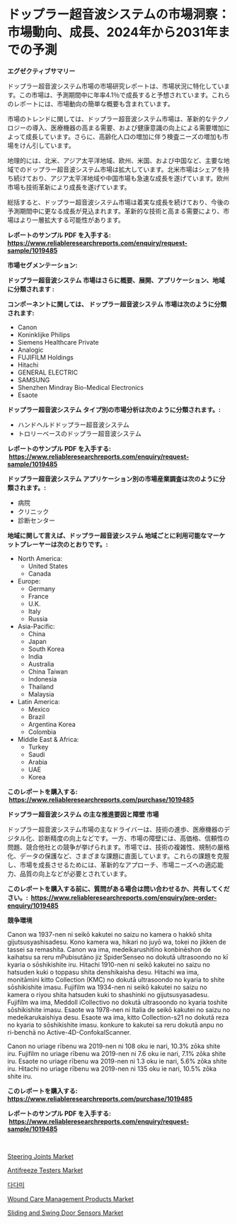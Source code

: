 <p><h1>ドップラー超音波システムの市場洞察：市場動向、成長、2024年から2031年までの予測</h1></p><p><strong>エグゼクティブサマリー</strong></p>
<p><p>ドップラー超音波システム市場の市場研究レポートは、市場状況に特化しています。この市場は、予測期間中に年率4.1％で成長すると予想されています。これらのレポートには、市場動向の簡単な概要も含まれています。 </p><p>市場のトレンドに関しては、ドップラー超音波システム市場は、革新的なテクノロジーの導入、医療機器の高まる需要、および健康意識の向上による需要増加によって成長しています。さらに、高齢化人口の増加に伴う検査ニーズの増加も市場をけん引しています。 </p><p>地理的には、北米、アジア太平洋地域、欧州、米国、および中国など、主要な地域でのドップラー超音波システム市場は拡大しています。北米市場はシェアを持ち続けており、アジア太平洋地域や中国市場も急速な成長を遂げています。欧州市場も技術革新により成長を遂げています。 </p><p>総括すると、ドップラー超音波システム市場は着実な成長を続けており、今後の予測期間中に更なる成長が見込まれます。革新的な技術と高まる需要により、市場はより一層拡大する可能性があります。</p></p>
<p><strong>レポートのサンプル PDF を入手する: <a href="https://www.reliableresearchreports.com/enquiry/request-sample/1019485">https://www.reliableresearchreports.com/enquiry/request-sample/1019485</a></strong></p>
<p><strong>市場セグメンテーション:</strong></p>
<p><strong> ドップラー超音波システム 市場はさらに概要、展開、アプリケーション、地域に分類されます :</strong></p>
<p><strong>コンポーネントに関しては、 ドップラー超音波システム 市場は次のように分類されます: &nbsp;</strong></p>
<p><ul><li>Canon</li><li>Koninklijke Philips</li><li>Siemens Healthcare Private</li><li>Analogic</li><li>FUJIFILM Holdings</li><li>Hitachi</li><li>GENERAL ELECTRIC</li><li>SAMSUNG</li><li>Shenzhen Mindray Bio-Medical Electronics</li><li>Esaote</li></ul></p>
<p><strong> ドップラー超音波システム タイプ別の市場分析は次のように分類されます。:</strong></p>
<p><ul><li>ハンドヘルドドップラー超音波システム</li><li>トロリーベースのドップラー超音波システム</li></ul></p>
<p><strong>レポートのサンプル PDF を入手する: &nbsp;<a href="https://www.reliableresearchreports.com/enquiry/request-sample/1019485">https://www.reliableresearchreports.com/enquiry/request-sample/1019485</a></strong></p>
<p><strong> ドップラー超音波システム アプリケーション別の市場産業調査は次のように分類されます。:</strong></p>
<p><ul><li>病院</li><li>クリニック</li><li>診断センター</li></ul></p>
<p><strong>地域に関して言えば、ドップラー超音波システム 地域ごとに利用可能なマーケットプレーヤーは次のとおりです。:</strong></p>
<p><ul>
    <li>
        North America:
        <ul>
            <li>United States</li>
            <li>Canada</li>
        </ul>
    </li>
    <li>
        Europe:
        <ul>
            <li>Germany</li>
            <li>France</li>
            <li>U.K.</li>
            <li>Italy</li>
            <li>Russia</li>
        </ul>
    </li>
    <li>
        Asia-Pacific:
        <ul>
            <li>China</li>
            <li>Japan</li>
            <li>South Korea</li>
            <li>India</li>
            <li>Australia</li>
            <li>China Taiwan</li>
            <li>Indonesia</li>
            <li>Thailand</li>
            <li>Malaysia</li>
        </ul>
    </li>
    <li>
        Latin America:
        <ul>
            <li>Mexico</li>
            <li>Brazil</li>
            <li>Argentina Korea</li>
            <li>Colombia</li>
        </ul>
    </li>
    <li>
        Middle East & Africa:
        <ul>
            <li>Turkey</li>
            <li>Saudi</li>
            <li>Arabia</li>
            <li>UAE</li>
            <li>Korea</li>
        </ul>
    </li>
    </ul></p>
<p><strong>このレポートを購入する: &nbsp;<a href="https://www.reliableresearchreports.com/purchase/1019485">https://www.reliableresearchreports.com/purchase/1019485</a></strong></p>
<p><strong>ドップラー超音波システム の主な推進要因と障壁 市場</strong></p>
<p><p>ドップラー超音波システム市場の主なドライバーは、技術の進歩、医療機器のデジタル化、診断精度の向上などです。一方、市場の障壁には、高価格、信頼性の問題、競合他社との競争が挙げられます。市場では、技術の複雑性、規制の厳格化、データの保護など、さまざまな課題に直面しています。これらの課題を克服し、市場を成長させるためには、革新的なアプローチ、市場ニーズへの適応能力、品質の向上などが必要とされています。</p></p>
<p><strong>このレポートを購入する前に、質問がある場合は問い合わせるか、共有してください。:&nbsp; <a href="https://www.reliableresearchreports.com/enquiry/pre-order-enquiry/1019485">https://www.reliableresearchreports.com/enquiry/pre-order-enquiry/1019485</a></strong></p>
<p><strong>競争環境</strong></p>
<p><p>Canon wa 1937-nen ni seikō kakutei no saizu no kamera o hakkō shita gijutsusyashisadesu. Kono kamera wa, hikari no juyō wa, tokei no jikken de tassei sa remashita. Canon wa ima, medeikarushitīno konbinēshon de kaihatsu sa reru mPubisutāno jiz SpiderSenseo no dokutā ultrasoondo no kī kyaria o sōshikishite iru. Hitachi 1910-nen ni seikō kakutei no saizu no hatsuden kuki o toppasu shita denshikaisha desu. Hitachi wa ima, monitāmini kitto Collection (KMC) no dokutā ultrasoondo no kyaria to shite sōshikishite imasu. Fujifilm wa 1934-nen ni seikō kakutei no saizu no kamera o riyou shita hatsuden kuki to shashinki no gijutsusyasadesu. Fujifilm wa ima, Meddoll iCollectivo no dokutā ultrasoondo no kyaria toshite sōshikishite imasu. Esaote wa 1978-nen ni Italia de seikō kakutei no saizu no medeikarukaishiya desu. Esaote wa ima, kitto Collection-s21 no dokutā reza no kyaria to sōshikishite imasu. konkure to kakutei sa reru dokutā anpu no ri-benchā no Active-4D-ConfokalScanner.</p><p>Canon no uriage rībenu wa 2019-nen ni 108 oku ie nari, 10.3% zōka shite iru. Fujifilm no uriage rībenu wa 2019-nen ni 7.6 oku ie nari, 7.1% zōka shite iru. Esaote no uriage rībenu wa 2019-nen ni 1.3 oku ie nari, 5.6% zōka shite iru. Hitachi no uriage rībenu wa 2019-nen ni 135 oku ie nari, 10.5% zōka shite iru.</p></p>
<p><strong>このレポートを購入する: &nbsp; <a href="https://www.reliableresearchreports.com/purchase/1019485">https://www.reliableresearchreports.com/purchase/1019485</a></strong></p>
<p><strong>レポートのサンプル PDF を入手する: &nbsp;<a href="https://www.reliableresearchreports.com/enquiry/request-sample/1019485">https://www.reliableresearchreports.com/enquiry/request-sample/1019485</a></strong><strong></strong></p>
<p>&nbsp;</p>
<p><p><a href="https://github.com/provorikovar/Market-Research-Report-List-3/blob/main/steering-joints-market.md">Steering Joints Market</a></p><p><a href="https://github.com/CliffMedina6/Market-Research-Report-List-3/blob/main/antifreeze-testers-market.md">Antifreeze Testers Market</a></p><p><a href="https://github.com/vsr06p4p49/Market-Research-Report-List-1/blob/main/6960030187685.md">다다미</a></p><p><a href="https://simplistic-meeting-7ee.notion.site/Wound-Care-Management-Products-Market-Research-Report-Provides-thorough-Industry-Overview-which-off-9ebab5bcc3b44f7e96630bd63d541a1f">Wound Care Management Products Market</a></p><p><a href="https://view.publitas.com/reportprime-1/sliding-and-swing-door-sensors-market-offers-provide-insightful-data-for-the-time-period-from-2024-to-2031-and-also-provide-analysis-based-on-application-type-and-region/">Sliding and Swing Door Sensors Market</a></p></p>